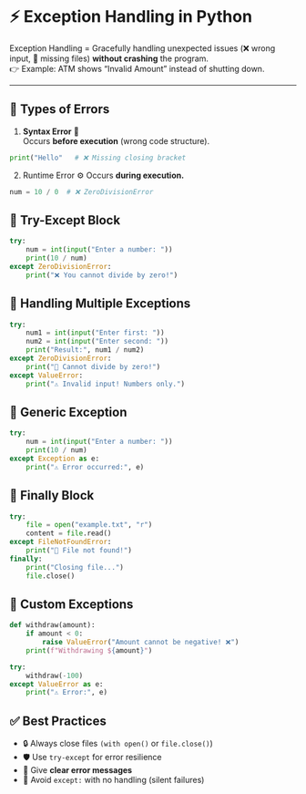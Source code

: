 # ⚡ Exception Handling in Python  

Exception Handling = Gracefully handling unexpected issues (❌ wrong input, 🚫 missing files) **without crashing** the program.  
👉 Example: ATM shows “Invalid Amount” instead of shutting down.  

---

## 🔹 Types of Errors  

1. **Syntax Error** 📝  
Occurs **before execution** (wrong code structure).  
```python
print("Hello"   # ❌ Missing closing bracket

```

2. Runtime Error ⚙️
Occurs **during execution.**
```python
num = 10 / 0  # ❌ ZeroDivisionError
```

## 🔹 Try-Except Block
```python
try:
    num = int(input("Enter a number: "))
    print(10 / num)
except ZeroDivisionError:
    print("❌ You cannot divide by zero!")

```

## 🔹 Handling Multiple Exceptions
```python
try:
    num1 = int(input("Enter first: "))
    num2 = int(input("Enter second: "))
    print("Result:", num1 / num2)
except ZeroDivisionError:
    print("🚫 Cannot divide by zero!")
except ValueError:
    print("⚠️ Invalid input! Numbers only.")

```

## 🔹 Generic Exception
```python
try:
    num = int(input("Enter a number: "))
    print(10 / num)
except Exception as e:
    print("⚠️ Error occurred:", e)

```

## 🔹 Finally Block
```python
try:
    file = open("example.txt", "r")
    content = file.read()
except FileNotFoundError:
    print("📂 File not found!")
finally:
    print("Closing file...")
    file.close()

```

## 🔹 Custom Exceptions
```python
def withdraw(amount):
    if amount < 0:
        raise ValueError("Amount cannot be negative! ❌")
    print(f"Withdrawing ${amount}")

try:
    withdraw(-100)
except ValueError as e:
    print("⚠️ Error:", e)

```


## ✅ Best Practices
- 🔒 Always close files `(with open()` or `file.close()`)
- 🛡️ Use `try-except` for error resilience
- 💬 Give **clear error messages**
- 🚫 Avoid `except:` with no handling (silent failures)